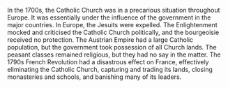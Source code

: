 In the 1700s, the Catholic Church was in a precarious situation throughout Europe. It was essentially under the influence of the government in the major countries. In Europe, the Jesuits were expelled. The Enlightenment mocked and criticised the Catholic Church politically, and the bourgeoisie received no protection. The Austrian Empire had a large Catholic population, but the government took possession of all Church lands. The peasant classes remained religious, but they had no say in the matter. The 1790s French Revolution had a disastrous effect on France, effectively eliminating the Catholic Church, capturing and trading its lands, closing monasteries and schools, and banishing many of its leaders.
